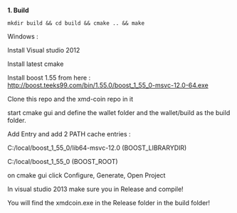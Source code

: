 
**1. Build**

```
mkdir build && cd build && cmake .. && make
```


Windows :

Install Visual studio 2012

Install latest cmake

Install boost 1.55 from here : http://boost.teeks99.com/bin/1.55.0/boost_1_55_0-msvc-12.0-64.exe

Clone this repo and the xmd-coin repo in it

start cmake gui and define the wallet folder and the wallet/build as the build folder.

Add Entry and add 2 PATH cache entries :

C:/local/boost_1_55_0/lib64-msvc-12.0 (BOOST_LIBRARYDIR)

C:/local/boost_1_55_0 (BOOST_ROOT)

on cmake gui click Configure, Generate, Open Project

In visual studio 2013 make sure you in Release and compile!

You will find the xmdcoin.exe in the Release folder in the build folder!
